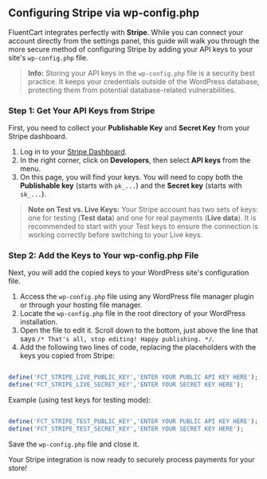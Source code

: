 ## Configuring Stripe via wp-config.php

FluentCart integrates perfectly with **Stripe**. While you can connect your account directly from the settings panel, this guide will walk you through the more secure method of configuring Stripe by adding your API keys to your site's `wp-config.php` file.

> **Info:** Storing your API keys in the `wp-config.php` file is a security best practice. It keeps your credentials outside of the WordPress database, protecting them from potential database-related vulnerabilities.

### Step 1: Get Your API Keys from Stripe

First, you need to collect your **Publishable Key** and **Secret Key** from your Stripe dashboard.

1.  Log in to your [Stripe Dashboard](https://dashboard.stripe.com/).
2.  In the right corner, click on **Developers**, then select **API keys** from the menu.
3.  On this page, you will find your keys. You will need to copy both the **Publishable key** (starts with `pk_...`) and the **Secret key** (starts with `sk_...`).

> **Note on Test vs. Live Keys:** Your Stripe account has two sets of keys: one for testing (**Test data**) and one for real payments (**Live data**). It is recommended to start with your Test keys to ensure the connection is working correctly before switching to your Live keys.

### Step 2: Add the Keys to Your wp-config.php File

Next, you will add the copied keys to your WordPress site's configuration file.

1.  Access the `wp-config.php` file using any WordPress file manager plugin or through your hosting file manager.
2.  Locate the `wp-config.php` file in the root directory of your WordPress installation.
3.  Open the file to edit it. Scroll down to the bottom, just above the line that says `/* That's all, stop editing! Happy publishing. */`.
4.  Add the following two lines of code, replacing the placeholders with the keys you copied from Stripe:

```php

define('FCT_STRIPE_LIVE_PUBLIC_KEY','ENTER YOUR PUBLIC API KEY HERE');
define('FCT_STRIPE_LIVE_SECRET_KEY','ENTER YOUR SECRET KEY HERE');
```

Example (using test keys for testing mode):

```php

define('FCT_STRIPE_TEST_PUBLIC_KEY','ENTER YOUR PUBLIC API KEY HERE');
define('FCT_STRIPE_TEST_SECRET_KEY','ENTER YOUR SECRET KEY HERE');
```

Save the `wp-config.php` file and close it.

Your Stripe integration is now ready to securely process payments for your store!